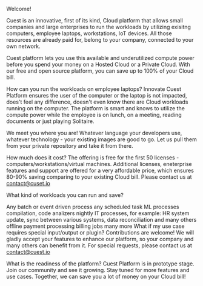 Welcome!

Cuest is an innovative, first of its kind, Cloud platform that allows small companies and large enterprises to run the workloads by utilizing exisitng computers, employee laptops, workstations, IoT devices. All those resources are already paid for, belong to your company, connected to your own network.

Cuest platform lets you use this available and underutilized compute power before you spend your money on a Hosted Cloud or a Private Cloud. With our free and open source platform, you can save up to 100% of your Cloud bill.

How can you run the workloads on employee laptops? Innovate Cuest Platform ensures the user of the computer or the laptop is not impacted, does't feel any difference, doesn't even know there are Cloud workloads running on the computer. The platform is smart and knows to utilize the compute power while the employee is on lunch, on a meeting, reading documents or just playing Solitaire.

We meet you where you are! Whatever language your developers use, whatever technology - your existing images are good to go. Let us pull them from your private repository and take it from there.

How much does it cost? The offering is free for the first 50 licenses - computers/workstations/virtual machines. Additional licenses, eneterprise features and support are offered for a very affordable price, which ensures 80-90% saving comparing to your existing Cloud bill. Please contact us at contact@cuset.io

What kind of workloads you can run and save?

Any batch or event driven process
any scheduled task
ML processes
compilation, code analizers
nightly IT processes, for example: HR system update, sync between various systems, data reconciliation and many others
offline payment processing
billing jobs
many more
What if my use case requires special input/output or plugin? Contributions are welcome! We will gladly accept your features to enhance our platform, so your company and many others can benefit from it. For special requests, please contact us at contact@cuest.io

What is the readiness of the platform? Cuest Platform is in prototype stage. Join our community and see it growing. Stay tuned for more features and use cases. Together, we can save you a lot of money on your Cloud bill!
